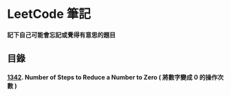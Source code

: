 # LeetCode 筆記

#### 記下自己可能會忘記或覺得有意思的題目

## 目錄

#### [1342](1342.md). Number of Steps to Reduce a Number to Zero ( 將數字變成 0 的操作次數 )
